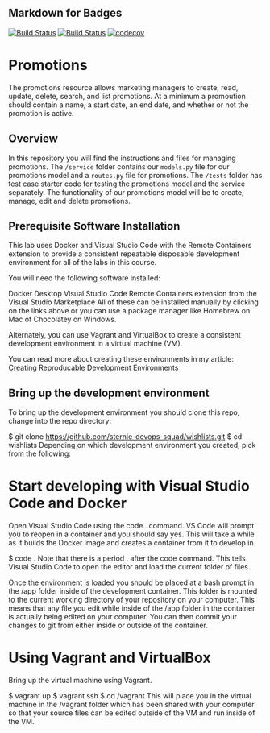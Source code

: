 ## Markdown for Badges
[![Build Status](https://github.com/PromotionsSquad/promotions/actions/workflows/bdd.yml/badge.svg)](https://github.com/PromotionsSquad/promotions/actions)
[![Build Status](https://github.com/PromotionsSquad/promotions/actions/workflows/tdd.yml/badge.svg)](https://github.com/PromotionsSquad/promotions/actions)
[![codecov](https://codecov.io/gh/PromotionsSquad/promotions/branch/main/graph/badge.svg?token=13A6UGXZDD)](https://codecov.io/gh/PromotionsSquad/promotions)
# Promotions

The promotions resource allows marketing managers to create, read, update, delete, search, and list promotions. At a minimum a promoution should contain a name, a start date, an end date, and whether or not the promotion is active.


## Overview

In this repository you will find the instructions and files for managing promotions. The `/service` folder contains our `models.py` file for our promotions model and a `routes.py` file for promotions. The `/tests` folder has test case starter code for testing the promotions model and the service separately. The functionality of our promotions model will be to create, manage, edit and delete promotions.

## Prerequisite Software Installation

This lab uses Docker and Visual Studio Code with the Remote Containers extension to provide a consistent repeatable disposable development environment for all of the labs in this course.

You will need the following software installed:

Docker Desktop
Visual Studio Code
Remote Containers extension from the Visual Studio Marketplace
All of these can be installed manually by clicking on the links above or you can use a package manager like Homebrew on Mac of Chocolatey on Windows.

Alternately, you can use Vagrant and VirtualBox to create a consistent development environment in a virtual machine (VM).

You can read more about creating these environments in my article: Creating Reproducable Development Environments

## Bring up the development environment

To bring up the development environment you should clone this repo, change into the repo directory:

$ git clone https://github.com/sternie-devops-squad/wishlists.git
$ cd wishlists
Depending on which development environment you created, pick from the following:

# Start developing with Visual Studio Code and Docker

Open Visual Studio Code using the code . command. VS Code will prompt you to reopen in a container and you should say yes. This will take a while as it builds the Docker image and creates a container from it to develop in.

$ code .
Note that there is a period . after the code command. This tells Visual Studio Code to open the editor and load the current folder of files.

Once the environment is loaded you should be placed at a bash prompt in the /app folder inside of the development container. This folder is mounted to the current working directory of your repository on your computer. This means that any file you edit while inside of the /app folder in the container is actually being edited on your computer. You can then commit your changes to git from either inside or outside of the container.

# Using Vagrant and VirtualBox

Bring up the virtual machine using Vagrant.

$ vagrant up
$ vagrant ssh
$ cd /vagrant
This will place you in the virtual machine in the /vagrant folder which has been shared with your computer so that your source files can be edited outside of the VM and run inside of the VM.

